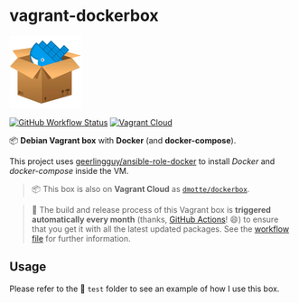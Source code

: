 # vagrant-dockerbox

![icon](icon-128.png)

[![GitHub Workflow Status](https://img.shields.io/github/workflow/status/dmotte/vagrant-dockerbox/release?logo=github&style=flat-square)](https://github.com/dmotte/vagrant-dockerbox/actions)
[![Vagrant Cloud](https://img.shields.io/badge/vagrant-dmotte/dockerbox-blue?logo=vagrant&style=flat-square)](https://app.vagrantup.com/dmotte/boxes/dockerbox)

:package: **Debian Vagrant box** with **Docker** (and **docker-compose**).

This project uses [geerlingguy/ansible-role-docker](https://github.com/geerlingguy/ansible-role-docker) to install _Docker_ and _docker-compose_ inside the VM.

> :package: This box is also on **Vagrant Cloud** as [`dmotte/dockerbox`](https://app.vagrantup.com/dmotte/boxes/dockerbox).

> :calendar: The build and release process of this Vagrant box is **triggered automatically every month** (thanks, [GitHub Actions](https://github.com/features/actions)! :smile:) to ensure that you get it with all the latest updated packages. See the [workflow file](.github/workflows/release.yml) for further information.

## Usage

Please refer to the :file_folder: `test` folder to see an example of how I use this box.

